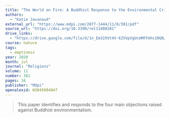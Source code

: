 ```yaml
---
title: "The World on Fire: A Buddhist Response to the Environmental Crisis"
authors:
  - "Katie Javanaud"
external_url: "https://www.mdpi.com/2077-1444/11/8/381/pdf"
source_url: "https://doi.org/10.3390/rel11080381"
drive_links:
  - "https://drive.google.com/file/d/1n_Em32XVt4V-6ZVVpVgUcmMFFmhs1RQ0/view?usp=drivesdk"
course: nature
tags:
  - emptiness
year: 2020
month: jul
journal: "Religions"
volume: 11
number: 381
pages: 16
publisher: "Mdpi"
openalexid: W3045084047
---
```


> This paper identifies and responds to the four main objections raised against Buddhist environmentalism.
